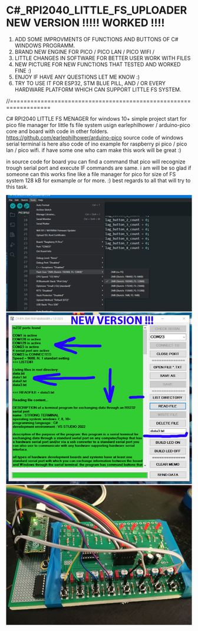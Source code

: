 # C#_RPI2040_LITTLE_FS_UPLOADER NEW VERSION !!!!! WORKED !!!!

1. ADD SOME IMPROVMENTS OF FUNCTIONS AND BUTTONS OF C# WINDOWS PROGRAMM.
2. BRAND NEW ENGINE FOR PICO / PICO LAN / PICO WIFI /
3. LITTLE CHANGES IN SOFTWARE FOR BETTER USER WORK WITH FILES
4. NEW PICTURE FOR NEW FUNCTIONS THAT TESTED AND WORKED FINE :)
5. ENJOY IF HAVE ANY QUESTIONS LET ME KNOW :)
6. TRY TO USE IT FOR ESP32, STM BLUE PILL, AND / OR EVERY HARDWARE PLATFORM WHICH CAN SUPPORT LITTLE FS SYSTEM.

//==================================================================

C# RPI2040 LITTLE FS MENAGER for windows 10+
simple project start for pico file manager for little fs file system usign earlephilhower / arduino-pico core and board with code in other folders.
https://github.com/earlephilhower/arduino-pico
source code of windows serial terminal is here also code of ino example for raspberry pi pico / pico lan / pico wifi. if have some one who cam make this work will be great :)

in source code for board you can find a command that pico will recognize trough serial port and execute IF commands are same.
i am will be so glad if someone can this works fine like a file manager for pico for size of FS system 128 kB for exmample or for more. :)
best regards to all that will try to this task.

<img src="/JPG_LITTLE_FS_UPLOADER/arduino_ide_settings_fs.jpg" alt="Alt text" title="Optional title">

<img src="/JPG_LITTLE_FS_UPLOADER/NEW_fs_manager.jpg" alt="Alt text" title="Optional title">


<img src="/JPG_LITTLE_FS_UPLOADER/pico2coretransferdata_boardsss.jpg" alt="Alt text" title="Optional title">